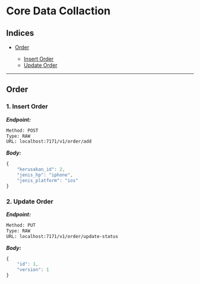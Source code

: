 
# Core Data Collaction



## Indices

* [Order](#order)

  * [Insert Order](#1-insert-order)
  * [Update Order](#2-update-order)


--------


## Order



### 1. Insert Order



***Endpoint:***

```bash
Method: POST
Type: RAW
URL: localhost:7171/v1/order/add
```



***Body:***

```js        
{
    "kerusakan_id": 2,
    "jenis_hp": "iphone",
    "jenis_platform": "ios"
}
```



### 2. Update Order



***Endpoint:***

```bash
Method: PUT
Type: RAW
URL: localhost:7171/v1/order/update-status
```



***Body:***

```js        
{
    "id": 1,
    "version": 1
}
```

